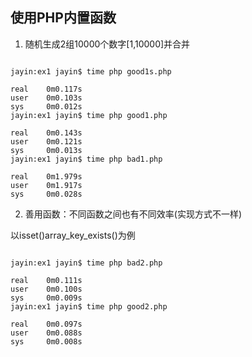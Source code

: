 使用PHP内置函数
---

1. 随机生成2组10000个数字[1,10000]并合并

```shell

jayin:ex1 jayin$ time php good1s.php

real    0m0.117s
user    0m0.103s
sys     0m0.012s
jayin:ex1 jayin$ time php good1.php

real    0m0.143s
user    0m0.121s
sys     0m0.013s
jayin:ex1 jayin$ time php bad1.php

real    0m1.979s
user    0m1.917s
sys     0m0.028s

```


2. 善用函数：不同函数之间也有不同效率(实现方式不一样)

以isset()array_key_exists()为例

```shell

jayin:ex1 jayin$ time php bad2.php

real    0m0.111s
user    0m0.100s
sys     0m0.009s
jayin:ex1 jayin$ time php good2.php

real    0m0.097s
user    0m0.088s
sys     0m0.008s

```